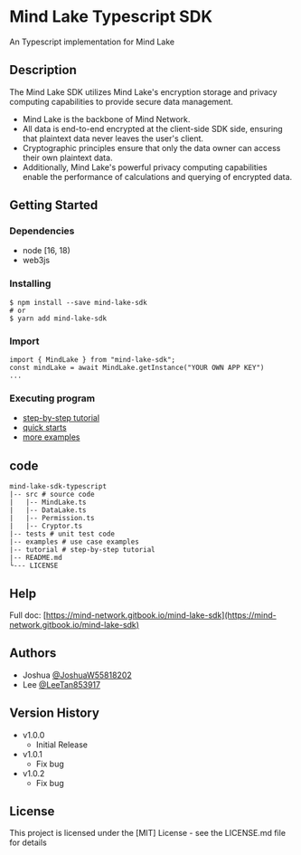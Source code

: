 # Mind Lake Typescript SDK

An Typescript implementation for Mind Lake

## Description

The Mind Lake SDK utilizes Mind Lake's encryption storage and privacy computing capabilities to provide secure data management. 
* Mind Lake is the backbone of Mind Network. 
* All data is end-to-end encrypted at the client-side SDK side, ensuring that plaintext data never leaves the user's client. 
* Cryptographic principles ensure that only the data owner can access their own plaintext data. 
* Additionally, Mind Lake's powerful privacy computing capabilities enable the performance of calculations and querying of encrypted data.

## Getting Started

### Dependencies

* node [16, 18)
* web3js

### Installing

```
$ npm install --save mind-lake-sdk
# or
$ yarn add mind-lake-sdk
```

### Import 
```
import { MindLake } from "mind-lake-sdk";
const mindLake = await MindLake.getInstance("YOUR OWN APP KEY")
...
```

### Executing program
* [step-by-step tutorial](/tutorial/README.md)
* [quick starts](https://mind-network.gitbook.io/mind-lake-sdk/get-started)
* [more examples](https://mind-network.gitbook.io/mind-lake-sdk/use-cases)


## code
```
mind-lake-sdk-typescript
|-- src # source code
|   |-- MindLake.ts
|   |-- DataLake.ts
|   |-- Permission.ts
|   |-- Cryptor.ts
|-- tests # unit test code
|-- examples # use case examples
|-- tutorial # step-by-step tutorial
|-- README.md
└--- LICENSE

```

## Help

Full doc: [https://mind-network.gitbook.io/mind-lake-sdk](https://mind-network.gitbook.io/mind-lake-sdk) 

## Authors
* Joshua [@JoshuaW55818202](https://twitter.com/JoshuaW55818202)
* Lee [@LeeTan853917](https://twitter.com/LeeTan853917)

## Version History

* v1.0.0
    * Initial Release
* v1.0.1
    * Fix bug
* v1.0.2
    * Fix bug    

## License

This project is licensed under the [MIT] License - see the LICENSE.md file for details

